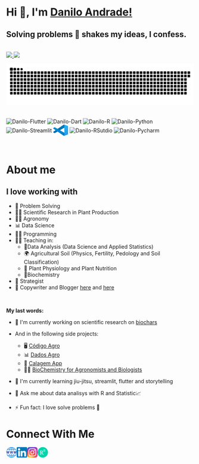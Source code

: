 <h1 align="Left"> Hi 👋, I'm <a href="https://daniloas.com/">Danilo Andrade!</a></h1>

## Solving problems 🧩 shakes my ideas, I confess.  

<br />

<div align="left">
  <a href="https://github.com/daniloasdotcom">
  <img height="180em" src="https://github-readme-stats.vercel.app/api?username=daniloasdotcom&show_icons=true&theme=merko&include_all_commits=true&count_private=true"/>
  <img height="180em" src="https://github-readme-stats.vercel.app/api/top-langs/?username=daniloasdotcom&layout=compact&langs_count=7&theme=merko"/>
  </a>
</div>

![Snake animation](https://github.com/daniloasdotcom/daniloasdotcom/raw/output/github-contribution-grid-snake.svg)

<div style="display: inline_block"><br>
  <img align="center" alt="Danilo-Flutter"  height="30" width="30" src="https://www.vectorlogo.zone/logos/flutterio/flutterio-icon.svg" />
  <img align="center" alt="Danilo-Dart"  height="30" width="30" src="https://www.vectorlogo.zone/logos/dartlang/dartlang-icon.svg" />
  <img align="center" alt="Danilo-R"  height="30" width="30" src="https://www.vectorlogo.zone/logos/r-project/r-project-icon.svg" />
  <img align="center" alt="Danilo-Python"  height="30" width="30" src="https://www.vectorlogo.zone/logos/python/python-icon.svg" />
  <img align="center" alt="Danilo-Streamlit"  height="30" width="30" src="https://streamlit.io/images/brand/streamlit-mark-color.svg" />
  <img align="center" alt="Danilo-VisualStudio"  height="30" width="40" src="https://raw.githubusercontent.com/github/explore/80688e429a7d4ef2fca1e82350fe8e3517d3494d/topics/visual-studio-code/visual-studio-code.png" />
  <img align="center" alt="Danilo-RSutdio" height="30" width="30" src="https://cdn.worldvectorlogo.com/logos/r-studio-1.svg" />
  <img align="center" alt="Danilo-Pycharm"  height="30" width="30" src="https://upload.wikimedia.org/wikipedia/commons/thumb/1/1d/PyCharm_Icon.svg/1200px-PyCharm_Icon.svg.png" />
</div>

<br />
<br />

# About me

## I love working with

- 🧩 Problem Solving
- 👨‍🔬 Scientific Research in Plant Production
- 👨‍🌾 Agronomy
- 📊 Data Science
- 👨‍💻 Programming
- 👨‍🏫 Teaching in:
    - 🧮Data Analysis (Data Science and Applied Statistics)
    - 🌍 Agricultural Soil (Physics, Fertility, Pedology and Soil Classification)
    - 🌾 Plant Physiology and Plant Nutrition
    - 🧬Biochemistry
- 🎲 Strategist
- 📝 Copywriter and Blogger [here](https://daniloas.com/) and [here](https://calagemapp.com/blog/)

<br />

**My last words:**
- 🔭 I'm currently working on scientific research on [biochars](https://biochar.herokuapp.com/)
- And in the following side projects:
  - 🖥 [Código Agro](https://codigoagro.com/)
  - 📊 [Dados Agro](https://dadosagro.com/)
  - 📲 [Calagem App](https://calagemapp.com/)
  - 👨‍🔬 [BioChemistry for Agronomists and Biologists](https://daniloasdotcom.github.io/bioquimica/)

- 🌱 I'm currently learning jiu-jitsu, streamlit, flutter and storytelling
- 💬 Ask me about data analisys with R and Statistic📈
- ⚡ Fun fact: I love solve problems 🧩

# Connect With Me

[<img align="left" alt="Danilo Andrade | Website" width="28px" src="https://github.com/daniloasdotcom/daniloasdotcom/blob/main/images/website.png?alt=media"/>][website]

[<img align="left" alt="Danilo Andrade | Website" width="28px" src="https://github.com/daniloasdotcom/daniloasdotcom/blob/main/images/linkedin.png?alt=media"/>][linkedin]

[<img align="left" alt="Danilo Andrade | Website" width="28px" src="https://github.com/daniloasdotcom/daniloasdotcom/blob/main/images/instagram.png?alt=media"/>][instagram]

[<img align="left" alt="Danilo Andrade | Website" width="28px" src="https://github.com/daniloasdotcom/daniloasdotcom/blob/main/images/researchgate.png?alt=media"/>][researchgate]

<!--
**daniloasdotcom/daniloasdotcom** is a ✨ _special_ ✨ repository because its `README.md` (this file) appears on your GitHub profile.

Here are some ideas to get you started:

- 🔭 I’m currently working on [Código Agro](http://codigoagro.com/)
- 🌱 I’m currently learning ...
- 👯 I’m looking to collaborate on ...
- 🤔 I’m looking for help with ...
- 💬 Ask me about ...
- 📫 How to reach me: ...
- 😄 Pronouns: ...
- ⚡ Fun fact: ...
-->




[website]: https://daniloas.com
[linkedin]: https://www.linkedin.com/in/daniloandradesantos/
[instagram]: https://www.instagram.com/daniloas.com_/
[researchgate]: https://www.researchgate.net/profile/Danilo-Andrade-Santos
[youtube]: https://www.youtube.com/channel/UCY-3XHPJ3T9i21Vb76_DG3A
[youtube2]: https://www.youtube.com/channel/UC0UymNZAzHWkoyTyAgc0lgg
